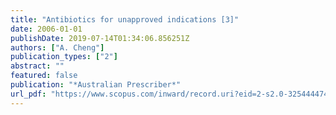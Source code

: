 ```yaml
---
title: "Antibiotics for unapproved indications [3]"
date: 2006-01-01
publishDate: 2019-07-14T01:34:06.856251Z
authors: ["A. Cheng"]
publication_types: ["2"]
abstract: ""
featured: false
publication: "*Australian Prescriber*"
url_pdf: "https://www.scopus.com/inward/record.uri?eid=2-s2.0-32544447425&partnerID=40&md5=91aae4c443b5625af6e05e02becc1736"
---
```


